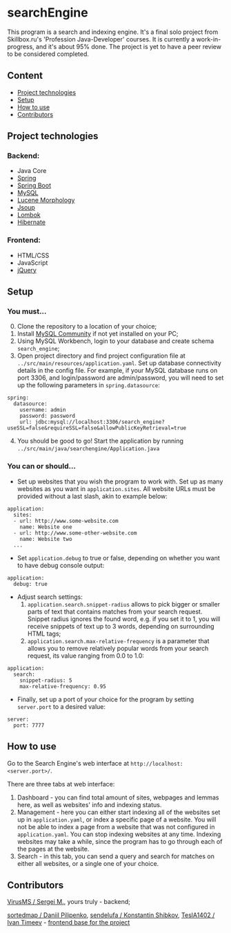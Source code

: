 # searchEngine
This program is a search and indexing engine. It's a final solo project from Skillbox.ru's 'Profession Java-Developer' courses. It is currently a work-in-progress, and it's about 95% done. The project is yet to have a peer review to be considered completed.

## Content
- [Project technologies](#project-technologies)
- [Setup](#setup)
- [How to use](#how-to-use)
- [Contributors](#contributors)

## Project technologies
### Backend:
- Java Core
- [Spring](https://spring.io/)
- [Spring Boot](https://spring.io/projects/spring-boot)
- [MySQL](https://www.mysql.com/)
- [Lucene Morphology](https://mvnrepository.com/artifact/org.apache.lucene.morphology)
- [Jsoup](https://jsoup.org/)
- [Lombok](https://projectlombok.org/)
- [Hibernate](https://hibernate.org/)

### Frontend:
- HTML/CSS
- JavaScript
- [jQuery](https://jquery.com/)

## Setup

### You must...
0. Clone the repository to a location of your choice;
1. Install [MySQL Community](https://dev.mysql.com/downloads/installer/) if not yet installed on your PC;
2. Using MySQL Workbench, login to your database and create schema `search_engine`;
3. Open project directory and find project configuration file at `../src/main/resources/application.yaml`.
  Set up database connectivity details in the config file. For example, if your MySQL database runs on port 3306, and login/password are admin/password, you will need to set up the following parameters in `spring.datasource`:
```
spring:
  datasource:
    username: admin
    password: password
    url: jdbc:mysql://localhost:3306/search_engine?useSSL=false&requireSSL=false&allowPublicKeyRetrieval=true
```

4. You should be good to go! Start the application by running `../src/main/java/searchengine/Application.java`

### You can or should... 
- Set up websites that you wish the program to work with. Set up as many websites as you want in `application.sites`. All website URLs must be provided without a last slash, akin to example below:

```
application:
  sites:
  - url: http://www.some-website.com
    name: Website one
  - url: http://www.some-other-website.com
    name: Website two
  ...
```

- Set `application.debug` to true or false, depending on whether you want to have debug console output:

```
application:
  debug: true
```

- Adjust search settings:
  1) `application.search.snippet-radius` allows to pick bigger or smaller parts of text that contains matches from your search request. Snippet radius ignores the found word, e.g. if you set it to 1, you will receive snippets of text up to 3 words, depending on surrounding HTML tags;
  2) `application.search.max-relative-frequency` is a parameter that allows you to remove relatively popular words from your search request, its value ranging from 0.0 to 1.0:

```
application:
  search:
    snippet-radius: 5
    max-relative-frequency: 0.95
```

- Finally, set up a port of your choice for the program by setting `server.port` to a desired value:

```
server:
  port: 7777
```

## How to use

Go to the Search Engine's web interface at `http://localhost:<server.port>/`.

There are three tabs at web interface:
1. Dashboard - you can find total amount of sites, webpages and lemmas here, as well as websites' info and indexing status.
2. Management - here you can either start indexing all of the websites set up in `application.yaml`, or index a specific page of a website.
  You will not be able to index a page from a website that was not configured in `application.yaml`.
  You can stop indexing websites at any time. Indexing websites may take a while, since the program has to go through each of the pages at the website.
3. Search - in this tab, you can send a query and search for matches on either all websites, or a single one of your choice.

## Contributors

[VirusMS / Sergei M.](https://github.com/VirusMS), yours truly - backend;

[sortedmap / Daniil Pilipenko](https://github.com/sortedmap), [sendelufa / Konstantin Shibkov](https://github.com/sendelufa), [TeslA1402 / Ivan Timeev](https://github.com/TeslA1402) - [frontend base for the project](https://github.com/sortedmap/searchengine)
